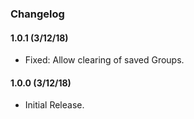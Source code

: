 ### Changelog

#### 1.0.1 (3/12/18)
* Fixed: Allow clearing of saved Groups.

#### 1.0.0 (3/12/18)
* Initial Release.
